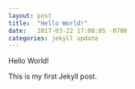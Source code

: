 ```yaml
---
layout: post
title:  "Hello World!"
date:   2017-03-22 17:08:05 -0700
categories: jekyll update
---
```

Hello World!

This is my first Jekyll post.
